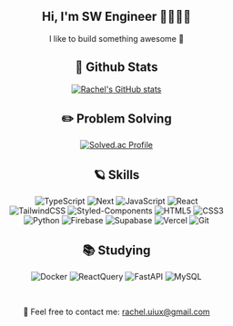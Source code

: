 <div align="center">
  
## Hi, I'm SW Engineer 👩🏻‍💻👋
I like to build something awesome 💖

## 🌱 Github Stats
[![Rachel's GitHub stats](https://github-readme-stats.vercel.app/api?username=hi-rachel&theme=ambient_gradient&show_icons=true&hide_border=true&border_radius=8)](https://github.com/hi-rachel/github-readme-stats)


## ✏️ Problem Solving
[![Solved.ac Profile](https://mazassumnida.wtf/api/v2/generate_badge?boj=rachelel)](https://solved.ac/rachelel)

## 🪐 Skills
![TypeScript](https://img.shields.io/badge/-TypeScript-007ACC?style=for-the-badge&logo=typescript&logoColor=white)
![Next](https://img.shields.io/badge/-Next-222222?style=for-the-badge&logo=Next.js)
![JavaScript](https://img.shields.io/badge/-JavaScript-%23F7DF1C?style=for-the-badge&logo=javascript&logoColor=000000&labelColor=%23F7DF1C&color=%23F7DF1C)
![React](https://img.shields.io/badge/react-%2320232a.svg?style=for-the-badge&logo=react&logoColor=%2361DAFB)
<br/>
![TailwindCSS](https://img.shields.io/badge/tailwindcss-0F172A?style=for-the-badge&logo=tailwindcss)
![Styled-Components](https://img.shields.io/badge/styled%20components-DB7093?style=for-the-badge&logo=styled-components&logoColor=white)
![HTML5](https://img.shields.io/badge/-HTML5-F05032?style=for-the-badge&logo=html5&logoColor=ffffff)
![CSS3](https://img.shields.io/badge/-CSS3-007ACC?style=for-the-badge&logo=css3)
<br/>
![Python](https://img.shields.io/badge/-Python-3776AB?style=for-the-badge&logo=python&logoColor=white)
![Firebase](https://img.shields.io/badge/firebase-a08021?style=for-the-badge&logo=firebase&logoColor=ffcd34)
![Supabase](https://img.shields.io/badge/Supabase-3ECF8E?style=for-the-badge&logo=supabase&logoColor=white)
![Vercel](https://img.shields.io/badge/vercel-%23000000.svg?style=for-the-badge&logo=vercel&logoColor=white)
![Git](https://img.shields.io/badge/-Git-F05032?style=for-the-badge&logo=git&logoColor=ffffff)

## 📚 Studying

![Docker](https://img.shields.io/badge/-Docker-2496ED?style=for-the-badge&logo=Docker&logoColor=white)
![ReactQuery](https://img.shields.io/badge/-React_Query-FF4154?style=for-the-badge&logo=React-Query&logoColor=white)
![FastAPI](https://img.shields.io/badge/FastAPI-005571?style=for-the-badge&logo=fastapi)
![MySQL](https://img.shields.io/badge/-MySQL-4479A1?style=for-the-badge&logo=mysql&logoColor=ffffff)

<br/>

📨 Feel free to contact me: <a href="mailto:rachel.uiux@gmail.com"> rachel.uiux@gmail.com<a>
  
</div>
